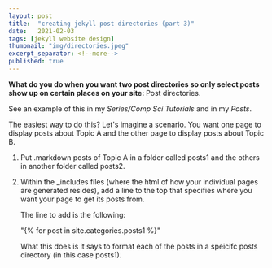 ```yaml
---
layout: post
title:  "creating jekyll post directories (part 3)"
date:   2021-02-03
tags: [jekyll website design]
thumbnail: "img/directories.jpeg"
excerpt_separator: <!--more-->
published: true
---
```

<b>What do you do when you want two post directories so only select posts show up on certain places on your site: </b>Post directories.
<!--more-->

See an example of this in my <i>Series/Comp Sci Tutorials</i> and in my <i>Posts</i>.

The easiest way to do this?
Let's imagine a scenario. You want one page to display posts about Topic A and the other page to display posts about
 Topic B.
1.  Put .markdown posts of Topic A in a folder called posts1 and the others in another folder called posts2.
2.  Within the _includes files (where the html of how your individual pages are generated resides), add a line to the
 top that specifies where you want your page to get its posts from.
 
     The line to add is the following:
     
     "{% for post in site.categories.posts1 %}" 
       
     What this does is it says to format each of the posts in a speicifc posts directory (in this case posts1).
